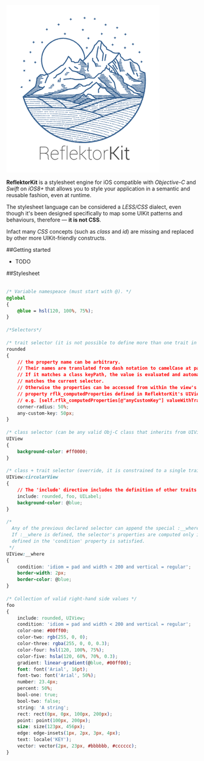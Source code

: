 ![GitHub Logo](logo.png)

**ReflektorKit** is a stylesheet engine for iOS compatible with *Objective-C* and *Swift* on *iOS8+* that allows you to style your application in a semantic and reusable fashion, even at runtime.


The stylesheet language can be considered a *LESS/CSS* dialect, even though it's been designed specifically to map some UIKit patterns and behaviours, therefore — **it is not CSS**.

Infact many *CSS* concepts (such as *class* and *id*) are missing and replaced by other more UIKit-friendly constructs.


##Getting started

- TODO


##Stylesheet

```css

/* Variable namespeace (must start with @). */
@global
{
	@blue = hsl(120, 100%, 75%);
}

/*Selectors*/

/* trait selector (it is not possible to define more than one trait in a single selector). */
rounded
{
	// the property name can be arbitrary. 
	// Their names are translated from dash notation to camelCase at parse time
	// If it matches a class keyPath, the value is evaluated and automatically set to any view that 
	// matches the current selector.
	// Otherwise the properties can be accessed from within the view's dictionary stored inside the 
	// property rflk_computedProperties defined in ReflektorKit's UIView category.
	// e.g. [self.rflk_computedProperties[@"anyCustomKey"] valueWithTraitCollection:self.traitCollection bounds:self.bounds]
	corner-radius: 50%;
	any-custom-key: 50px;
}

/* class selector (can be any valid Obj-C class that inherits from UIView). */
UIView
{
	background-color: #ff0000;
}

/* class + trait selector (override, it is constrained to a single trait per selector). */
UIView:circularView
{
	// The 'include' directive includes the definition of other traits or classes inside this selector scope
	include: rounded, foo, UILabel;
	background-color: @blue;
}

/*
  Any of the previous declared selector can append the special :__where trait.
  If :__where is defined, the selector's properties are computed only if the condition string 
  defined in the 'condition' property is satisfied.
 */
UIView:__where
{
	condition: 'idiom = pad and width < 200 and vertical = regular';
	border-width: 2px;
	border-color: @blue;
}

/* Collection of valid right-hand side values */
foo
{
	include: rounded, UIView;
	condition: 'idiom = pad and width < 200 and vertical = regular';
	color-one: #00ff00;
	color-two: rgb(255, 0, 0);
	color-three: rgba(255, 0, 0, 0.3);
	color-four: hsl(120, 100%, 75%);
	color-five: hsla(120, 60%, 70%, 0.3);
	gradient: linear-gradient(@blue, #00ff00);
	font: font('Arial', 16pt);
	font-two: font('Arial', 50%);
	number: 23.4px;
	percent: 50%;
	bool-one: true;
	bool-two: false;
	string: 'A string';
	rect: rect(0px, 0px, 100px, 200px);
	point: point(100px, 200px);
	size: size(123px, 456px);
	edge: edge-insets(1px, 2px, 3px, 4px);
	text: locale('KEY');
	vector: vector(2px, 23px, #bbbbbb, #cccccc);
}


```

